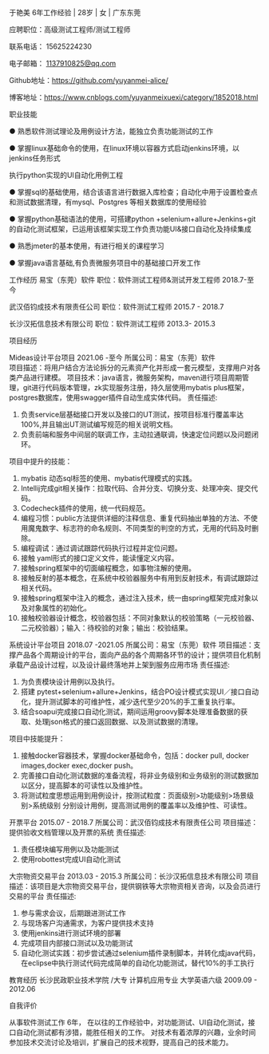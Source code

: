  
于艳美
6年工作经验 | 28岁 | 女 | 广东东莞

应聘职位：高级测试工程师/测试工程师

联系电话： 15625224230

电子邮箱： 1137910825@qq.com

Github地址：https://github.com/yuyanmei-alice/

博客地址：https://www.cnblogs.com/yuyanmeixuexi/category/1852018.html


职业技能

●	熟悉软件测试理论及用例设计方法，能独立负责功能测试的工作 

●	掌握linux基础命令的使用，在linux环境以容器方式启动jenkins环境，以jenkins任务形式

执行python实现的UI自动化用例工程

●	掌握sql的基础使用，结合该语言进行数据入库检查；自动化中用于设置检查点和测试数据清理，有mysql、Postgres 等相关数据库的使用经验

●	掌握python基础语法的使用，可搭建python +selenium+allure+Jenkins+git 的自动化测试框架，已运用该框架实现工作负责功能UI&接口自动化及持续集成

●	熟悉jmeter的基本使用，有进行相关的课程学习

●	掌握java语言基础,有负责微服务项目中的基础接口开发工作 


工作经历
易宝（东莞）软件                       职位：软件测试工程师&测试开发工程师     2018.7-至今

武汉佰钧成技术有限责任公司         职位：软件测试工程师   2015.7 - 2018.7

长沙汉拓信息技术有限公司           职位：软件测试工程师   2013.3- 2015.3

项目经历

Mideas设计平台项目	2021.06 -至今
所属公司：易宝（东莞）软件	
项目描述：将用户结合方法论拆分的元素资产化并形成一套元模型，支撑用户对各类产品进行建模。
项目技术：java语言，微服务架构，maven进行项目周期管理，git进行代码版本管理，zk实现服务注册，持久层使用mybatis plus框架，postgres数据库，使用swagger插件自动生成实体代码。
责任描述:
1.	负责service层基础接口开发以及接口的UT测试，按项目标准行覆盖率达100%,并且输出UT测试编写规范的相关说明文档。
2.	负责前端和服务中间层的联调工作，主动拉通联调，快速定位问题以及问题闭环。

项目中提升的技能：
1.	mybatis 动态sql标签的使用、mybatis代理模式的实践。
2.	Intellij完成git相关操作：拉取代码、合并分支、切换分支、处理冲突、提交代码。
3.	Codecheck插件的使用，统一代码规范。
4.	编程习惯：public方法提供详细的注释信息、重复代码抽出单独的方法、不使用魔鬼数字、标志符的命名规则、不同类型的判空的方式，无用的代码及时删除。
5.	编程调试：通过调试跟踪代码执行过程并定位问题。
6.	接触 yaml形式的接口定义文件，能读懂定义内容。
7.	接触spring框架中的切面编程概念，如事物注解的使用。
8.	接触反射的基本概念，在系统中校验器服务中有用到反射技术，有调试跟踪过相关代码。
9.	接触spring框架中注入的概念，通过注入技术，统一由spring框架完成对象以及对象属性的初始化。
10.	接触校验器设计概念，校验器包括：不同对象默认的校验策略（一元校验器、二元校验器）；输入：待校验的对象；输出：校验结果。

系统设计平台项目                     	2018.07 -2021.05
所属公司：易宝（东莞）软件
项目描述：支撑产品各个周期设计的平台，面向产品的各个周期各环节的设计；提供项目化机制承载产品设计过程，以及设计最终落地并上架到服务应用市场
责任描述:
1.	为负责模块设计用例以及执行。
2.	搭建 pytest+selenium+allure+Jenkins，结合PO设计模式实现UI／接口自动化，提升测试脚本的可维护性，减少迭代至少20%的手工重复执行率。
3.	结合soapui完成接口自动化测试，期间运用groovy脚本处理准备数据的获取、处理json格式的接口返回数据、以及测试数据的清理。

项目中技能提升：
1.	接触docker容器技术，掌握docker基础命令，包括：docker pull, docker images,docker exec,docker push。
2.	完善接口自动化测试数据的准备流程，将非业务级别和业务级别的测试数据加以区分，提高脚本的可读性以及维护性。 
3.	将测试粒度思想运用到用例设计，按测试粒度：页面级别>功能级别>场景级别>系统级别 分别设计用例，提高测试用例的覆盖率以及维护性、可读性。

开票平台	2015.07 - 2018.7
所属公司：武汉佰钧成技术有限责任公司
项目描述：提供验收文档管理以及开票的系统
责任描述:
1.	责任模块编写用例以及功能测试
2.	使用robottest完成UI自动化测试


大宗物资交易平台	2013.03 - 2015.3
所属公司：长沙汉拓信息技术有限公司
项目描述：该项目是大宗物资交易平台，提供钢铁等大宗物资相关咨询，以及会员进行交易的平台
责任描述:
1.	参与需求会议，后期跟进测试工作
2.	与现场客户沟通需求，为客户提供技术支持
3.	使用jenkins进行测试环境的部署
4.	完成项目内部接口测试以及功能测试
5.	自动化测试实践：初步尝试通过selenium插件录制脚本，并转化成java代码，在eclipse中执行测试代码完成简单的自动化功能测试，替代10%的手工执行

教育经历
长沙民政职业技术学院  /大专 计算机应用专业 大学英语六级	2009.09 - 2012.06

自我评价

从事软件测试工作 6年， 在以往的工作经验中，对功能测试、UI自动化测试，接口自动化测试都有涉猎，能胜任相关的工作。 
对技术有着浓厚的兴趣，业余时间参加技术交流讨论及培训，扩展自己的技术视野，提高自己的技术能力。
